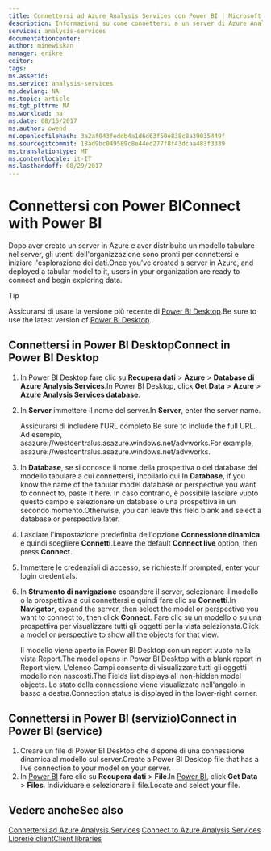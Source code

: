 ```yaml
---
title: Connettersi ad Azure Analysis Services con Power BI | Microsoft Docs
description: Informazioni su come connettersi a un server di Azure Analysis Services usando Power BI.
services: analysis-services
documentationcenter: 
author: minewiskan
manager: erikre
editor: 
tags: 
ms.assetid: 
ms.service: analysis-services
ms.devlang: NA
ms.topic: article
ms.tgt_pltfrm: NA
ms.workload: na
ms.date: 08/15/2017
ms.author: owend
ms.openlocfilehash: 3a2af043feddb4a1d6d63f50e838c8a39035449f
ms.sourcegitcommit: 18ad9bc049589c8e44ed277f8f43dcaa483f3339
ms.translationtype: MT
ms.contentlocale: it-IT
ms.lasthandoff: 08/29/2017
---
```

# <a name="connect-with-power-bi"></a><span data-ttu-id="75d22-103">Connettersi con Power BI</span><span class="sxs-lookup"><span data-stu-id="75d22-103">Connect with Power BI</span></span>

<span data-ttu-id="75d22-104">Dopo aver creato un server in Azure e aver distribuito un modello tabulare nel server, gli utenti dell'organizzazione sono pronti per connettersi e iniziare l'esplorazione dei dati.</span><span class="sxs-lookup"><span data-stu-id="75d22-104">Once you've created a server in Azure, and deployed a tabular model to it, users in your organization are ready to connect and begin exploring data.</span></span> 

> [!TIP]
> <span data-ttu-id="75d22-105">Assicurarsi di usare la versione più recente di [Power BI Desktop](https://powerbi.microsoft.com/desktop/).</span><span class="sxs-lookup"><span data-stu-id="75d22-105">Be sure to use the latest version of [Power BI Desktop](https://powerbi.microsoft.com/desktop/).</span></span>
> 
> 
  
## <a name="connect-in-power-bi-desktop"></a><span data-ttu-id="75d22-106">Connettersi in Power BI Desktop</span><span class="sxs-lookup"><span data-stu-id="75d22-106">Connect in Power BI Desktop</span></span>

1. <span data-ttu-id="75d22-107">In Power BI Desktop fare clic su **Recupera dati** > **Azure** > **Database di Azure Analysis Services**.</span><span class="sxs-lookup"><span data-stu-id="75d22-107">In Power BI Desktop, click **Get Data** > **Azure** > **Azure Analysis Services database**.</span></span>

2. <span data-ttu-id="75d22-108">In **Server** immettere il nome del server.</span><span class="sxs-lookup"><span data-stu-id="75d22-108">In **Server**, enter the server name.</span></span> 
    
    <span data-ttu-id="75d22-109">Assicurarsi di includere l'URL completo.</span><span class="sxs-lookup"><span data-stu-id="75d22-109">Be sure to include the full URL.</span></span> <span data-ttu-id="75d22-110">Ad esempio, asazure://westcentralus.asazure.windows.net/advworks.</span><span class="sxs-lookup"><span data-stu-id="75d22-110">For example, asazure://westcentralus.asazure.windows.net/advworks.</span></span>

3. <span data-ttu-id="75d22-111">In **Database**, se si conosce il nome della prospettiva o del database del modello tabulare a cui connettersi, incollarlo qui.</span><span class="sxs-lookup"><span data-stu-id="75d22-111">In **Database**, if you know the name of the tabular model database or perspective you want to connect to, paste it here.</span></span> <span data-ttu-id="75d22-112">In caso contrario, è possibile lasciare vuoto questo campo e selezionare un database o una prospettiva in un secondo momento.</span><span class="sxs-lookup"><span data-stu-id="75d22-112">Otherwise, you can leave this field blank and select a database or perspective later.</span></span>

4. <span data-ttu-id="75d22-113">Lasciare l'impostazione predefinita dell'opzione **Connessione dinamica** e quindi scegliere **Connetti**.</span><span class="sxs-lookup"><span data-stu-id="75d22-113">Leave the default **Connect live** option, then press **Connect**.</span></span> 

5. <span data-ttu-id="75d22-114">Immettere le credenziali di accesso, se richieste.</span><span class="sxs-lookup"><span data-stu-id="75d22-114">If prompted, enter your login credentials.</span></span> 

6. <span data-ttu-id="75d22-115">In **Strumento di navigazione** espandere il server, selezionare il modello o la prospettiva a cui connettersi e quindi fare clic su **Connetti**.</span><span class="sxs-lookup"><span data-stu-id="75d22-115">In **Navigator**, expand the server, then select the model or perspective you want to connect to, then click **Connect**.</span></span> <span data-ttu-id="75d22-116">Fare clic su un modello o su una prospettiva per visualizzare tutti gli oggetti per la vista selezionata.</span><span class="sxs-lookup"><span data-stu-id="75d22-116">Click  a model or perspective to show all the objects for that view.</span></span>

    <span data-ttu-id="75d22-117">Il modello viene aperto in Power BI Desktop con un report vuoto nella vista Report.</span><span class="sxs-lookup"><span data-stu-id="75d22-117">The model opens in Power BI Desktop with a blank report in Report view.</span></span> <span data-ttu-id="75d22-118">L'elenco Campi consente di visualizzare tutti gli oggetti modello non nascosti.</span><span class="sxs-lookup"><span data-stu-id="75d22-118">The Fields list displays all non-hidden model objects.</span></span> <span data-ttu-id="75d22-119">Lo stato della connessione viene visualizzato nell'angolo in basso a destra.</span><span class="sxs-lookup"><span data-stu-id="75d22-119">Connection status is displayed in the lower-right corner.</span></span>

## <a name="connect-in-power-bi-service"></a><span data-ttu-id="75d22-120">Connettersi in Power BI (servizio)</span><span class="sxs-lookup"><span data-stu-id="75d22-120">Connect in Power BI (service)</span></span>

1. <span data-ttu-id="75d22-121">Creare un file di Power BI Desktop che dispone di una connessione dinamica al modello sul server.</span><span class="sxs-lookup"><span data-stu-id="75d22-121">Create a Power BI Desktop file that has a live connection to your model on your server.</span></span>
2. <span data-ttu-id="75d22-122">In [Power BI](https://powerbi.microsoft.com) fare clic su **Recupera dati** > **File**.</span><span class="sxs-lookup"><span data-stu-id="75d22-122">In [Power BI](https://powerbi.microsoft.com), click **Get Data** > **Files**.</span></span> <span data-ttu-id="75d22-123">Individuare e selezionare il file.</span><span class="sxs-lookup"><span data-stu-id="75d22-123">Locate and select your file.</span></span>



## <a name="see-also"></a><span data-ttu-id="75d22-124">Vedere anche</span><span class="sxs-lookup"><span data-stu-id="75d22-124">See also</span></span>
<span data-ttu-id="75d22-125">[Connettersi ad Azure Analysis Services](analysis-services-connect.md) </span><span class="sxs-lookup"><span data-stu-id="75d22-125">[Connect to Azure Analysis Services](analysis-services-connect.md) </span></span>  
[<span data-ttu-id="75d22-126">Librerie client</span><span class="sxs-lookup"><span data-stu-id="75d22-126">Client libraries</span></span>](analysis-services-data-providers.md)

